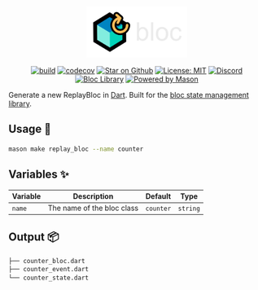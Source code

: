 <p align="center">
<img style="height:100px" src="https://raw.githubusercontent.com/felangel/bloc/master/docs/assets/replay_bloc_logo_full_dark.png" alt="Bloc" />
</p>

<p align="center">
<a href="https://github.com/felangel/bloc/actions"><img src="https://github.com/felangel/bloc/workflows/build/badge.svg" alt="build"></a>
<a href="https://codecov.io/gh/felangel/bloc"><img src="https://codecov.io/gh/felangel/Bloc/branch/master/graph/badge.svg" alt="codecov"></a>
<a href="https://github.com/felangel/bloc"><img src="https://img.shields.io/github/stars/felangel/bloc.svg?style=flat&logo=github&colorB=deeppink&label=stars" alt="Star on Github"></a>
<a href="https://opensource.org/licenses/MIT"><img src="https://img.shields.io/badge/license-MIT-purple.svg" alt="License: MIT"></a>
<a href="https://discord.gg/bloc"><img src="https://img.shields.io/discord/649708778631200778.svg?logo=discord&color=blue" alt="Discord"></a>
<a href="https://github.com/felangel/bloc"><img src="https://tinyurl.com/bloc-library" alt="Bloc Library"></a>
<a href="https://github.com/felangel/mason"><img src="https://img.shields.io/endpoint?url=https%3A%2F%2Ftinyurl.com%2Fmason-badge" alt="Powered by Mason"></a>
</p>

Generate a new ReplayBloc in [Dart][1]. Built for the [bloc state management library][2].

## Usage 🚀

```sh
mason make replay_bloc --name counter
```

## Variables ✨

| Variable | Description                | Default   | Type     |
| -------- | -------------------------- | --------- | -------- |
| `name`   | The name of the bloc class | `counter` | `string` |

## Output 📦

```sh
├── counter_bloc.dart
├── counter_event.dart
└── counter_state.dart
```

[1]: https://dart.dev
[2]: https://github.com/felangel/bloc
